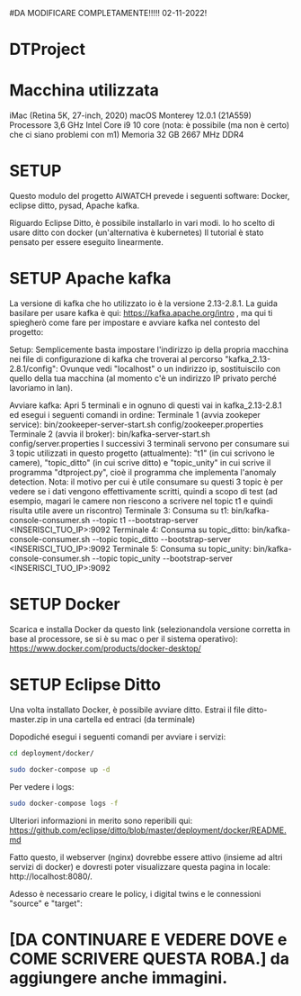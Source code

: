 #DA MODIFICARE COMPLETAMENTE!!!!! 02-11-2022!



# DTProject


# Macchina utilizzata
iMac (Retina 5K, 27-inch, 2020)
macOS Monterey 12.0.1 (21A559)
Processore 3,6 GHz Intel Core i9 10 core (nota: è possibile (ma non è certo) che ci siano problemi con m1)
Memoria 32 GB 2667 MHz DDR4

# SETUP 
Questo modulo del progetto AIWATCH prevede i seguenti software: Docker, eclipse ditto, pysad, Apache kafka.

Riguardo Eclipse Ditto, è possibile installarlo in vari modi. Io ho scelto di usare ditto con docker (un'alternativa è kubernetes)
Il tutorial è stato pensato per essere eseguito linearmente.

# SETUP Apache kafka
La versione di kafka che ho utilizzato io è la versione 2.13-2.8.1. 
La guida basilare per usare kafka è qui: https://kafka.apache.org/intro , ma qui ti spiegherò come fare per impostare e avviare kafka nel contesto del progetto:

Setup:
Semplicemente basta impostare l'indirizzo ip della propria macchina nei file di configurazione di kafka che troverai al percorso "kafka_2.13-2.8.1/config":
Ovunque vedi "localhost" o un indirizzo ip, sostituiscilo con quello della tua macchina (al momento c'è un indirizzo IP privato perché lavoriamo in lan).

Avviare kafka:
Apri 5 terminali e in ognuno di questi vai in kafka_2.13-2.8.1 ed esegui i seguenti comandi in ordine:
Terminale 1 (avvia zookeper service): bin/zookeeper-server-start.sh config/zookeeper.properties
Terminale 2 (avvia il broker): bin/kafka-server-start.sh config/server.properties
I successivi 3 terminali servono per consumare sui 3 topic utilizzati in questo progetto (attualmente): "t1" (in cui scrivono le camere), "topic_ditto" (in cui scrive ditto) e "topic_unity" in cui scrive il programma "dtproject.py", cioè il programma che implementa l'anomaly detection.
Nota: il motivo per cui è utile consumare su questi 3 topic è per vedere se i dati vengono effettivamente scritti, quindi a scopo di test (ad esempio, magari le camere non riescono a scrivere nel topic t1 e quindi risulta utile avere un riscontro)
Terminale 3: Consuma su t1: bin/kafka-console-consumer.sh --topic t1 --bootstrap-server <INSERISCI_TUO_IP>:9092
Terminale 4: Consuma su topic_ditto: bin/kafka-console-consumer.sh --topic topic_ditto --bootstrap-server <INSERISCI_TUO_IP>:9092
Terminale 5: Consuma su topic_unity: bin/kafka-console-consumer.sh --topic topic_unity --bootstrap-server <INSERISCI_TUO_IP>:9092


# SETUP Docker
Scarica e installa Docker da questo link (selezionandola versione corretta in base al processore, se si è su mac o per il sistema operativo): https://www.docker.com/products/docker-desktop/

# SETUP Eclipse Ditto
Una volta installato Docker, è possibile avviare ditto.
Estrai il file ditto-master.zip in una cartella ed entraci (da terminale)

Dopodiché esegui i seguenti comandi per avviare i servizi:
```bash 
cd deployment/docker/
```
```bash 
sudo docker-compose up -d
```
Per vedere i logs:
```bash
sudo docker-compose logs -f
```
Ulteriori informazioni in merito sono reperibili qui: https://github.com/eclipse/ditto/blob/master/deployment/docker/README.md

Fatto questo, il webserver (nginx) dovrebbe essere attivo (insieme ad altri servizi di docker) e dovresti poter visualizzare questa pagina in locale: http://localhost:8080/.

Adesso è necessario creare le policy, i digital twins e le connessioni "source" e "target":
# [DA CONTINUARE E VEDERE DOVE e COME SCRIVERE QUESTA ROBA.] da aggiungere anche immagini. 


